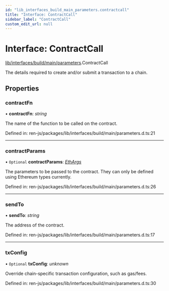 ```yaml
---
id: "lib_interfaces_build_main_parameters.contractcall"
title: "Interface: ContractCall"
sidebar_label: "ContractCall"
custom_edit_url: null
---
```


# Interface: ContractCall

[lib/interfaces/build/main/parameters](../modules/lib_interfaces_build_main_parameters.md).ContractCall

The details required to create and/or submit a transaction to a chain.

## Properties

### contractFn

• **contractFn**: *string*

The name of the function to be called on the contract.

Defined in: ren-js/packages/lib/interfaces/build/main/parameters.d.ts:21

___

### contractParams

• `Optional` **contractParams**: [*EthArgs*](../modules/lib_interfaces_build_main_ethargs.md#ethargs)

The parameters to be passed to the contract. They can only be defined
using Ethereum types currently.

Defined in: ren-js/packages/lib/interfaces/build/main/parameters.d.ts:26

___

### sendTo

• **sendTo**: *string*

The address of the contract.

Defined in: ren-js/packages/lib/interfaces/build/main/parameters.d.ts:17

___

### txConfig

• `Optional` **txConfig**: *unknown*

Override chain-specific transaction configuration, such as gas/fees.

Defined in: ren-js/packages/lib/interfaces/build/main/parameters.d.ts:30
